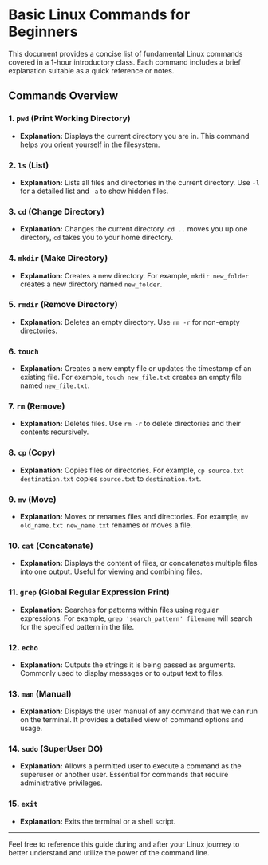 # Basic Linux Commands for Beginners

This document provides a concise list of fundamental Linux commands covered in a 1-hour introductory class. Each command includes a brief explanation suitable as a quick reference or notes.

## Commands Overview

### **1. `pwd` (Print Working Directory)**
- **Explanation:** Displays the current directory you are in. This command helps you orient yourself in the filesystem.

### **2. `ls` (List)**
- **Explanation:** Lists all files and directories in the current directory. Use `-l` for a detailed list and `-a` to show hidden files.

### **3. `cd` (Change Directory)**
- **Explanation:** Changes the current directory. `cd ..` moves you up one directory, `cd` takes you to your home directory.

### **4. `mkdir` (Make Directory)**
- **Explanation:** Creates a new directory. For example, `mkdir new_folder` creates a new directory named `new_folder`.

### **5. `rmdir` (Remove Directory)**
- **Explanation:** Deletes an empty directory. Use `rm -r` for non-empty directories.

### **6. `touch`**
- **Explanation:** Creates a new empty file or updates the timestamp of an existing file. For example, `touch new_file.txt` creates an empty file named `new_file.txt`.

### **7. `rm` (Remove)**
- **Explanation:** Deletes files. Use `rm -r` to delete directories and their contents recursively.

### **8. `cp` (Copy)**
- **Explanation:** Copies files or directories. For example, `cp source.txt destination.txt` copies `source.txt` to `destination.txt`.

### **9. `mv` (Move)**
- **Explanation:** Moves or renames files and directories. For example, `mv old_name.txt new_name.txt` renames or moves a file.

### **10. `cat` (Concatenate)**
- **Explanation:** Displays the content of files, or concatenates multiple files into one output. Useful for viewing and combining files.

### **11. `grep` (Global Regular Expression Print)**
- **Explanation:** Searches for patterns within files using regular expressions. For example, `grep 'search_pattern' filename` will search for the specified pattern in the file.

### **12. `echo`**
- **Explanation:** Outputs the strings it is being passed as arguments. Commonly used to display messages or to output text to files.

### **13. `man` (Manual)**
- **Explanation:** Displays the user manual of any command that we can run on the terminal. It provides a detailed view of command options and usage.

### **14. `sudo` (SuperUser DO)**
- **Explanation:** Allows a permitted user to execute a command as the superuser or another user. Essential for commands that require administrative privileges.

### **15. `exit`**
- **Explanation:** Exits the terminal or a shell script.

---

Feel free to reference this guide during and after your Linux journey to better understand and utilize the power of the command line.

